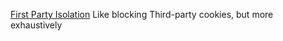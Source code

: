 
[First Party Isolation](https://github.com/mozfreddyb/webext-firstpartyisolation)
Like blocking Third-party cookies, but more exhaustively
